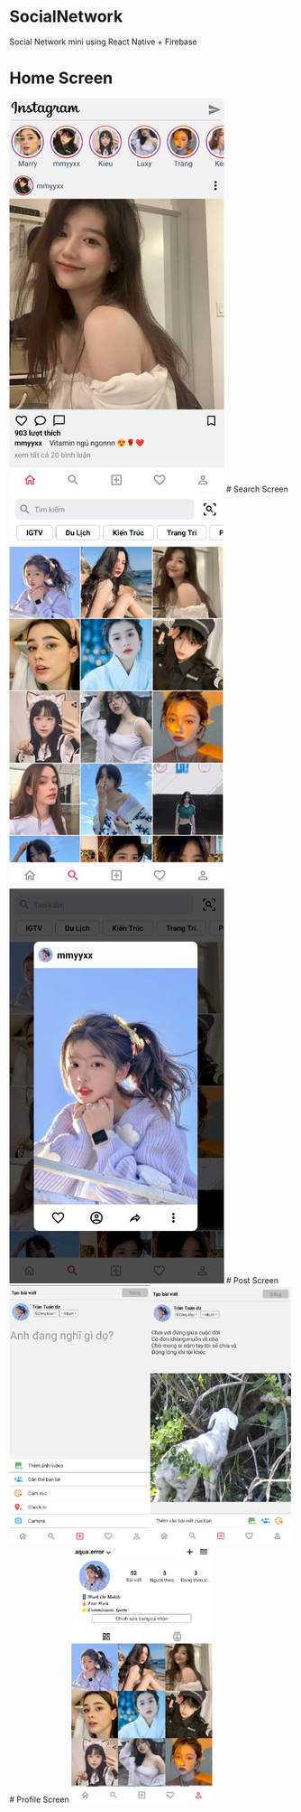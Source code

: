 # SocialNetwork
Social Network mini using React Native + Firebase

# Home Screen
<img src="https://github.com/TranQuangTuan52/SocialNetwork/blob/master/screenshot/home.png"  alt="home screen" />
# Search Screen
<img src="https://github.com/TranQuangTuan52/SocialNetwork/blob/master/screenshot/search.png"  alt="Hello World 2" /><img src="https://github.com/TranQuangTuan52/SocialNetwork/blob/master/screenshot/search1.png"  alt="Hello World 2" />
# Post Screen
<img src="https://github.com/TranQuangTuan52/SocialNetwork/blob/master/screenshot/post1.png" width="250" alt="Hello World 2" /><img src="https://github.com/TranQuangTuan52/SocialNetwork/blob/master/screenshot/post2.png" width="250" alt="Hello World 2" />
# Profile Screen
<img src="https://github.com/TranQuangTuan52/SocialNetwork/blob/master/screenshot/profile.png" width="250" alt="Hello World 2" />